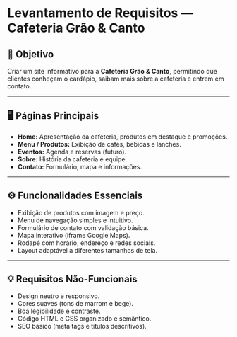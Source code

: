 # Levantamento de Requisitos — Cafeteria Grão & Canto

## 🎯 Objetivo
Criar um site informativo para a **Cafeteria Grão & Canto**, permitindo que clientes conheçam o cardápio, saibam mais sobre a cafeteria e entrem em contato.

---

## 🖥️ Páginas Principais
- **Home:** Apresentação da cafeteria, produtos em destaque e promoções.
- **Menu / Produtos:** Exibição de cafés, bebidas e lanches.
- **Eventos:** Agenda e reservas (futuro).
- **Sobre:** História da cafeteria e equipe.
- **Contato:** Formulário, mapa e informações.

---

## ⚙️ Funcionalidades Essenciais
- Exibição de produtos com imagem e preço.
- Menu de navegação simples e intuitivo.
- Formulário de contato com validação básica.
- Mapa interativo (iframe Google Maps).
- Rodapé com horário, endereço e redes sociais.
- Layout adaptável a diferentes tamanhos de tela.

---

## 💡 Requisitos Não-Funcionais
- Design neutro e responsivo.
- Cores suaves (tons de marrom e bege).
- Boa legibilidade e contraste.
- Código HTML e CSS organizado e semântico.
- SEO básico (meta tags e títulos descritivos).
